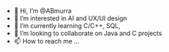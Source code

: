 - 👋 Hi, I’m @ABmurra
- 👀 I’m interested in AI and UX/UI design
- 🌱 I’m currently learning C/C++, SQL, 
- 💞️ I’m looking to collaborate on Java and C projects
- 📫 How to reach me ...

<!---
ABmurra/ABmurra is a ✨ special ✨ repository because its `README.md` (this file) appears on your GitHub profile.
You can click the Preview link to take a look at your changes.
--->
